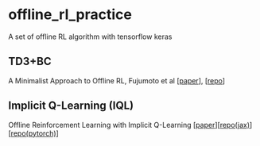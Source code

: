 # offline_rl_practice
A set of offline RL algorithm with tensorflow keras

## TD3+BC 
A Minimalist Approach to Offline RL, Fujumoto et al [[paper](https://arxiv.org/abs/2106.06860)], [[repo](https://github.com/sfujim/TD3_BC)]

## Implicit Q-Learning (IQL)
Offline Reinforcement Learning with Implicit Q-Learning [[paper](https://arxiv.org/abs/2110.06169)][[repo(jax)](https://github.com/ikostrikov/implicit_q_learning)][[repo(pytorch)](https://github.com/BY571/Implicit-Q-Learning)]
